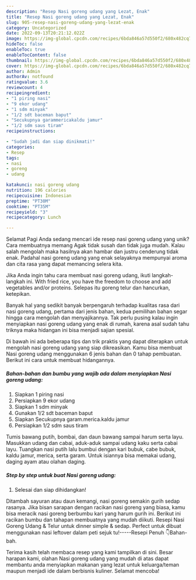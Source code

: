 ```yaml
---
description: "Resep Nasi goreng udang yang Lezat, Enak"
title: "Resep Nasi goreng udang yang Lezat, Enak"
slug: 905-resep-nasi-goreng-udang-yang-lezat-enak
category: Uncategorized
date: 2022-09-13T20:21:12.022Z
image: https://img-global.cpcdn.com/recipes/6bda846a57d550f2/680x482cq70/nasi-goreng-udang-foto-resep-utama.jpg
hideToc: false
enableToc: true
enableTocContent: false
thumbnail: https://img-global.cpcdn.com/recipes/6bda846a57d550f2/680x482cq70/nasi-goreng-udang-foto-resep-utama.jpg
cover: https://img-global.cpcdn.com/recipes/6bda846a57d550f2/680x482cq70/nasi-goreng-udang-foto-resep-utama.jpg
author: Admin
authorAv: notfound
ratingvalue: 3.6
reviewcount: 4
recipeingredient:
- "1 piring nasi"
- "9 ekor udang"
- "1 sdm minyak"
- "1/2 sdt baceman baput"
- "Secukupnya garammericakaldu jamur"
- "1/2 sdm saus tiram"
recipeinstructions:

- "Sudah jadi dan siap dinikmati!"
categories:
- Resep
tags:
- nasi
- goreng
- udang

katakunci: nasi goreng udang 
nutrition: 196 calories
recipecuisine: Indonesian
preptime: "PT30M"
cooktime: "PT35M"
recipeyield: "3"
recipecategory: Lunch

---
```



Selamat Pagi Anda sedang mencari ide resep nasi goreng udang yang unik? Cara membuatnya memang Agak tidak susah dan tidak juga mudah. Kalau salah mengolah maka hasilnya akan hambar dan justru cenderung tidak enak. Padahal nasi goreng udang yang enak selayaknya mempunyai aroma dan cita rasa yang dapat memancing selera kita.


Jika Anda ingin tahu cara membuat nasi goreng udang, ikuti langkah-langkah ini. With fried rice, you have the freedom to choose and add vegetables and/or proteins. Selepas itu goreng telur dan hancurkan, ketepikan.

Banyak hal yang sedikit banyak berpengaruh terhadap kualitas rasa dari nasi goreng udang, pertama dari jenis bahan, kedua pemilihan bahan segar hingga cara mengolah dan menyajikannya. Tak perlu pusing kalau ingin menyiapkan nasi goreng udang yang enak di rumah, karena asal sudah tahu triknya maka hidangan ini bisa menjadi sajian spesial.


Di bawah ini ada beberapa tips dan trik praktis yang dapat diterapkan untuk mengolah nasi goreng udang yang siap dikreasikan. Kamu bisa membuat Nasi goreng udang menggunakan 6 jenis bahan dan 0 tahap pembuatan. Berikut ini cara untuk membuat hidangannya.

<!--inarticleads1-->

##### Bahan-bahan dan bumbu yang wajib ada dalam menyiapkan Nasi goreng udang:

1. Siapkan 1 piring nasi
1. Persiapkan 9 ekor udang
1. Siapkan 1 sdm minyak
1. Gunakan 1/2 sdt baceman baput
1. Siapkan Secukupnya garam.merica.kaldu jamur
1. Persiapkan 1/2 sdm saus tiram


Tumis bawang putih, bombai, dan daun bawang sampai harum serta layu. Masukkan udang dan cabai, aduk-aduk sampai udang kaku serta cabai layu. Tuangkan nasi putih lalu bumbui dengan kari bubuk, cabe bubuk, kaldu jamur, merica, serta garam. Untuk isiannya bisa memakai udang, daging ayam atau olahan daging. 

<!--inarticleads2-->

##### Step by step untuk buat Nasi goreng udang:


1. Selesai dan siap dihidangkan!

Ditambah sayuran atau daun kemangi, nasi goreng semakin gurih sedap rasanya. Jika bisan sarapan dengan racikan nasi goreng yang biasa, kamu bisa meracik nasi goreng berbumbu kari yang harum gurih ini. Berikut ini racikan bumbu dan tahapan membuatnya yang mudah diikuti. Resepi Nasi Goreng Udang &amp; Telur untuk dinner simple &amp; sedap. Perfect untuk dibuat menggunakan nasi leftover dalam peti sejuk tu!-----Resepi Penuh 👇Bahan-bah. 

Terima kasih telah membaca resep yang kami tampilkan di sini. Besar harapan kami, olahan Nasi goreng udang yang mudah di atas dapat membantu anda menyiapkan makanan yang lezat untuk keluarga/teman maupun menjadi ide dalam berbisnis kuliner. Selamat mencoba!
